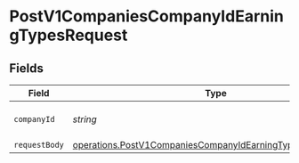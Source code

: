 # PostV1CompaniesCompanyIdEarningTypesRequest


## Fields

| Field                                                                                                                                           | Type                                                                                                                                            | Required                                                                                                                                        | Description                                                                                                                                     |
| ----------------------------------------------------------------------------------------------------------------------------------------------- | ----------------------------------------------------------------------------------------------------------------------------------------------- | ----------------------------------------------------------------------------------------------------------------------------------------------- | ----------------------------------------------------------------------------------------------------------------------------------------------- |
| `companyId`                                                                                                                                     | *string*                                                                                                                                        | :heavy_check_mark:                                                                                                                              | The UUID of the company                                                                                                                         |
| `requestBody`                                                                                                                                   | [operations.PostV1CompaniesCompanyIdEarningTypesRequestBody](../../../sdk/models/operations/postv1companiescompanyidearningtypesrequestbody.md) | :heavy_minus_sign:                                                                                                                              | N/A                                                                                                                                             |